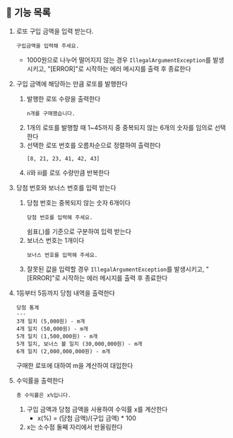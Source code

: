 ## 📄 기능 목록
1. 로또 구입 금액을 입력 받는다.
   ```
   구입금액을 입력해 주세요.
   ```
   - 1000원으로 나누어 떨어지지 않는 경우 `IllegalArgumentException`를 발생시키고, "[ERROR]"로 시작하는 에러 메시지를 출력 후 종료한다


2. 구입 금액에 해당하는 만큼 로또를 발행한다
   1. 발행한 로또 수량을 출력한다
      ```
      n개를 구매했습니다.
      ```
   2. 1개의 로또를 발행할 때 1~45까지 중 중복되지 않는 6개의 숫자를 임의로 선택한다
   3. 선택한 로또 번호를 오름차순으로 정렬하여 출력한다
      ```
      [8, 21, 23, 41, 42, 43]
      ```
   4. ii와 iii를 로또 수량만큼 반복한다


3. 당첨 번호와 보너스 번호를 입력 받는다
   1. 당첨 번호는 중복되지 않는 숫자 6개이다
      ```
      당첨 번호를 입력해 주세요.
      ```
      쉼표(,)를 기준으로 구분하여 입력 받는다
   2. 보너스 번호는 1개이다
      ```
      보너스 번호를 입력해 주세요.
      ```
   3. 잘못된 값을 입력할 경우  `IllegalArgumentException`를 발생시키고, "[ERROR]"로 시작하는 에러 메시지를 출력 후 종료한다


4. 1등부터 5등까지 당첨 내역을 출력한다
   ```
   당첨 통계
   ---
   3개 일치 (5,000원) - m개
   4개 일치 (50,000원) - m개
   5개 일치 (1,500,000원) - m개
   5개 일치, 보너스 볼 일치 (30,000,000원) - m개
   6개 일치 (2,000,000,000원) - m개
   ```
   구매한 로또에 대하여 m을 계산하여 대입한다
   

6. 수익률을 출력한다
   ```
   총 수익률은 x%입니다.
   ```
   1. 구입 금액과 당첨 금액을 사용하여 수익률 x를 계산한다
      - x(%) = (당첨 금액)/(구입 금액) * 100
   2. x는 소수점 둘째 자리에서 반올림한다